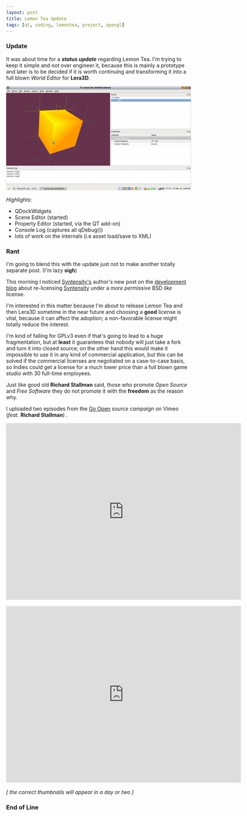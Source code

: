 ```yaml
--- 
layout: post
title: Lemon Tea Update
tags: [qt, coding, lemontea, project, opengl] 
---
```


### Update

It was about time for a ***status update*** regarding Lemon Tea. I'm trying to keep it simple and not over engineer 
it, because this is mainly a prototype and later is to be decided if it is worth continuing and transforming it into
a full blown *World Editor* for **Lera3D**.

<a href="/images/2010/03/stage03.png" class="image">
<img src="/images/2010/03/stage03_thumb.png"></a>

*Highlights*:

* QDockWidgets
* Scene Editor (started)
* Property Editor (started, via the QT add-on)
* Console Log (captures all qDebug())
* lots of work on the internals (i.e asset load/save to XML)

### Rant

I'm going to blend this with the update just not to make another totally separate post. (I'm lazy **sigh**)

This morning I noticed [Syntensity's](http://syntensity.com) author's new post on the 
[development blog](http://syntensity.blogspot.com/2010/03/move-to-permissive-license.html) about re-licensing 
[Syntensity](http://syntensity.com/) under a *more permissive* BSD *like* license.

I'm interested in this matter because I'm about to release Lemon Tea and then Lera3D sometime in the near future
and choosing a **good** license is vital, because it can affect the adoption; a non-favorable license might totally reduce
the interest.

I'm kind of falling for GPLv3 even if that's going to lead to a huge fragmentation, but at **least** it guarantees that
nobody will just take a fork and turn it into closed source; on the other hand this would make it impossible to use it in any 
kind of commercial application, but this can be solved if the commercial licenses are negotiated on a case-to-case basis, 
so Indies could get a license for a much lower price than a full blown game studio with 30 full-time employees.

Just like good old **Richard Stallman** said, those who promote *Open Source* and *Free Software* they do not promote it with the
**freedom** as the reason why.

I uploaded two episodes from the [Go Open](http://en.wikipedia.org/wiki/Go_Open_Source) *source campaign* on Vimeo 
(*feat.* **Richard Stallman**) .

<object width="640" height="480"><param name="wmode" value="transparent" /><param name="allowfullscreen" value="true" /><param name="allowscriptaccess" value="always" /><param name="movie" value="http://vimeo.com/moogaloop.swf?clip_id=10119597&amp;server=vimeo.com&amp;show_title=1&amp;show_byline=1&amp;show_portrait=1&amp;color=FF7700&amp;fullscreen=1" /><embed src="http://vimeo.com/moogaloop.swf?clip_id=10119597&amp;server=vimeo.com&amp;show_title=1&amp;show_byline=1&amp;show_portrait=1&amp;color=FF7700&amp;fullscreen=1" type="application/x-shockwave-flash" allowfullscreen="true" allowscriptaccess="always" width="640" height="480" wmode="transparent"></embed></object>

<object width="640" height="480"><param name="wmode" value="transparent" /><param name="allowfullscreen" value="true" /><param name="allowscriptaccess" value="always" /><param name="movie" value="http://vimeo.com/moogaloop.swf?clip_id=10119745&amp;server=vimeo.com&amp;show_title=1&amp;show_byline=1&amp;show_portrait=1&amp;color=FF7700&amp;fullscreen=1" /><embed src="http://vimeo.com/moogaloop.swf?clip_id=10119745&amp;server=vimeo.com&amp;show_title=1&amp;show_byline=1&amp;show_portrait=1&amp;color=FF7700&amp;fullscreen=1" type="application/x-shockwave-flash" allowfullscreen="true" allowscriptaccess="always" width="640" height="480" wmode="transparent"></embed></object>

*[ the correct thumbnails will appear in a day or two ]*

### End of Line
